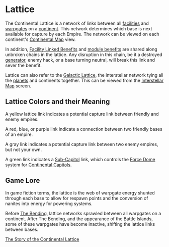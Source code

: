 # Lattice

The Continental Lattice is a network of links between all
[facilities](../locations/Facilities.md) and
[warpgates](../locations/Warpgate.md) on a
[continent](../locations/Continent.md). This network determines which base is
next available for capture by each Empire. The network can be viewed on each
continent's [Continental Map](Continental_Map.md) view.

In addition, [Facility Linked Benefits](Facility_Linked_Benefit.md) and
[module benefits](../modules/Module_benefit.md) are shared along unbroken chains in
the lattice. Any disruption in this chain, be it a destroyed
[generator](../items/Generator.md), enemy hack, or a base turning neutral, will
break this link and sever the benefit.

Lattice can also refer to the [Galactic Lattice](Galactic_Lattice.md), the
interstellar network tying all the [planets](../locations/Planet.md) and
continents together. This can be viewed from the
[Interstellar Map](Interstellar_Map.md) screen.

## Lattice Colors and their Meaning

A yellow lattice link indicates a potential capture link between friendly and
enemy empires.

A red, blue, or purple link indicate a connection between two friendly bases of
an empire.

A gray link indicates a potential capture link between two enemy empires, but
not your own.

A green link indicates a [Sub-Capitol](../locations/Sub-Capitol.md) link, which
controls the [Force Dome](../items/Force_Dome.md) system for
[Continental Capitols](../locations/Capitol.md).

## Game Lore

In game fiction terms, the lattice is the web of warpgate energy shunted through
each base to allow for respawn points and the conversion of nanites into energy
for powering systems.

Before [The Bending](The_Bending.md), lattice networks sprawled between
all warpgates on a continent. After The Bending, and the appearance of the
Battle Islands, some of these warpgates have become inactive, shifting the
lattice links between bases.

[The Story of the Continental Lattice](http://planetside.station.sony.com/news_story.jsp?story=65061)
